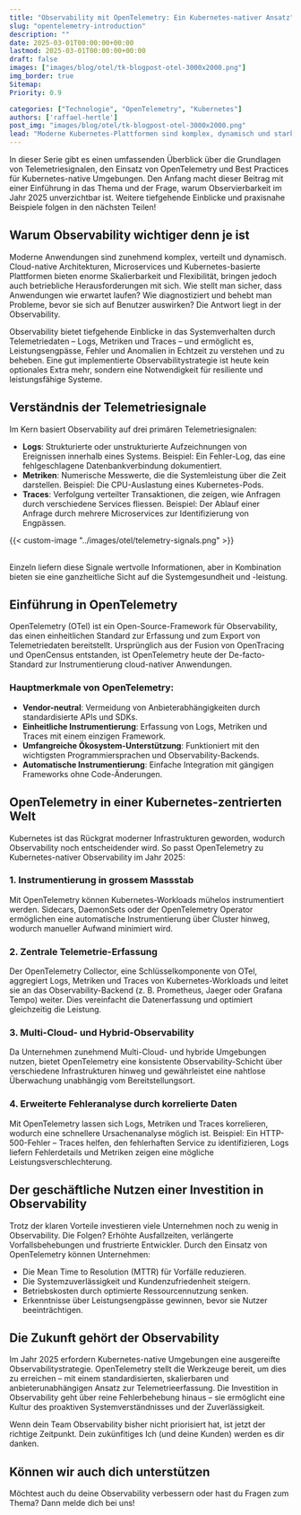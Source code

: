```yaml
---
title: "Observability mit OpenTelemetry: Ein Kubernetes-nativer Ansatz"
slug: "opentelemetry-introduction"
description: ""
date: 2025-03-01T00:00:00+00:00
lastmod: 2025-03-01T00:00:00+00:00
draft: false
images: ["images/blog/otel/tk-blogpost-otel-3000x2000.png"]
img_border: true
Sitemap:
Priority: 0.9

categories: ["Technologie", "OpenTelemetry", "Kubernetes"]
authors: ['raffael-hertle']
post_img: "images/blog/otel/tk-blogpost-otel-3000x2000.png"
lead: "Moderne Kubernetes-Plattformen sind komplex, dynamisch und stark verteilt. Ohne eine solide Observierbarkeitsstrategie kann es schnell schwierig werden, Probleme zu erkennen und zu beheben."
---
```


In dieser Serie gibt es einen umfassenden Überblick über die Grundlagen von Telemetriesignalen, den Einsatz von OpenTelemetry und Best Practices für Kubernetes-native Umgebungen. Den Anfang macht dieser Beitrag mit einer Einführung in das Thema und der Frage, warum Observierbarkeit im Jahr 2025 unverzichtbar ist. Weitere tiefgehende Einblicke und praxisnahe Beispiele folgen in den nächsten Teilen!

## Warum Observability wichtiger denn je ist

Moderne Anwendungen sind zunehmend komplex, verteilt und dynamisch. Cloud-native Architekturen, Microservices und Kubernetes-basierte Plattformen bieten enorme Skalierbarkeit und Flexibilität, bringen jedoch auch betriebliche Herausforderungen mit sich. Wie stellt man sicher, dass Anwendungen wie erwartet laufen? Wie diagnostiziert und behebt man Probleme, bevor sie sich auf Benutzer auswirken? Die Antwort liegt in der Observability.

Observability bietet tiefgehende Einblicke in das Systemverhalten durch Telemetriedaten – Logs, Metriken und Traces – und ermöglicht es, Leistungsengpässe, Fehler und Anomalien in Echtzeit zu verstehen und zu beheben. Eine gut implementierte Observabilitystrategie ist heute kein optionales Extra mehr, sondern eine Notwendigkeit für resiliente und leistungsfähige Systeme.

## Verständnis der Telemetriesignale

Im Kern basiert Observability auf drei primären Telemetriesignalen:

* **Logs**: Strukturierte oder unstrukturierte Aufzeichnungen von Ereignissen innerhalb eines Systems. Beispiel: Ein Fehler-Log, das eine fehlgeschlagene Datenbankverbindung dokumentiert.  
* **Metriken**: Numerische Messwerte, die die Systemleistung über die Zeit darstellen. Beispiel: Die CPU-Auslastung eines Kubernetes-Pods.  
* **Traces**: Verfolgung verteilter Transaktionen, die zeigen, wie Anfragen durch verschiedene Services fliessen. Beispiel: Der Ablauf einer Anfrage durch mehrere Microservices zur Identifizierung von Engpässen.

{{< custom-image "../images/otel/telemetry-signals.png" >}}
<br>
<br>

Einzeln liefern diese Signale wertvolle Informationen, aber in Kombination bieten sie eine ganzheitliche Sicht auf die Systemgesundheit und \-leistung.

## Einführung in OpenTelemetry

OpenTelemetry (OTel) ist ein Open-Source-Framework für Observability, das einen einheitlichen Standard zur Erfassung und zum Export von Telemetriedaten bereitstellt. Ursprünglich aus der Fusion von OpenTracing und OpenCensus entstanden, ist OpenTelemetry heute der De-facto-Standard zur Instrumentierung cloud-nativer Anwendungen.

### Hauptmerkmale von OpenTelemetry:

* **Vendor-neutral**: Vermeidung von Anbieterabhängigkeiten durch standardisierte APIs und SDKs.  
* **Einheitliche Instrumentierung**: Erfassung von Logs, Metriken und Traces mit einem einzigen Framework.  
* **Umfangreiche Ökosystem-Unterstützung**: Funktioniert mit den wichtigsten Programmiersprachen und Observability-Backends.  
* **Automatische Instrumentierung**: Einfache Integration mit gängigen Frameworks ohne Code-Änderungen.

## OpenTelemetry in einer Kubernetes-zentrierten Welt

Kubernetes ist das Rückgrat moderner Infrastrukturen geworden, wodurch Observability noch entscheidender wird. So passt OpenTelemetry zu Kubernetes-nativer Observability im Jahr 2025:

### 1. Instrumentierung in grossem Massstab

Mit OpenTelemetry können Kubernetes-Workloads mühelos instrumentiert werden. Sidecars, DaemonSets oder der OpenTelemetry Operator ermöglichen eine automatische Instrumentierung über Cluster hinweg, wodurch manueller Aufwand minimiert wird.

### 2. Zentrale Telemetrie-Erfassung

Der OpenTelemetry Collector, eine Schlüsselkomponente von OTel, aggregiert Logs, Metriken und Traces von Kubernetes-Workloads und leitet sie an das Observability-Backend (z. B. Prometheus, Jaeger oder Grafana Tempo) weiter. Dies vereinfacht die Datenerfassung und optimiert gleichzeitig die Leistung.

### 3. Multi-Cloud- und Hybrid-Observability

Da Unternehmen zunehmend Multi-Cloud- und hybride Umgebungen nutzen, bietet OpenTelemetry eine konsistente Observability-Schicht über verschiedene Infrastrukturen hinweg und gewährleistet eine nahtlose Überwachung unabhängig vom Bereitstellungsort.

### 4. Erweiterte Fehleranalyse durch korrelierte Daten

Mit OpenTelemetry lassen sich Logs, Metriken und Traces korrelieren, wodurch eine schnellere Ursachenanalyse möglich ist. Beispiel: Ein HTTP-500-Fehler – Traces helfen, den fehlerhaften Service zu identifizieren, Logs liefern Fehlerdetails und Metriken zeigen eine mögliche Leistungsverschlechterung.

## Der geschäftliche Nutzen einer Investition in Observability

Trotz der klaren Vorteile investieren viele Unternehmen noch zu wenig in Observability. Die Folgen? Erhöhte Ausfallzeiten, verlängerte Vorfallsbehebungen und frustrierte Entwickler. Durch den Einsatz von OpenTelemetry können Unternehmen:

* Die Mean Time to Resolution (MTTR) für Vorfälle reduzieren.  
* Die Systemzuverlässigkeit und Kundenzufriedenheit steigern.  
* Betriebskosten durch optimierte Ressourcennutzung senken.  
* Erkenntnisse über Leistungsengpässe gewinnen, bevor sie Nutzer beeinträchtigen.

## Die Zukunft gehört der Observability

Im Jahr 2025 erfordern Kubernetes-native Umgebungen eine ausgereifte Observabilitystrategie. OpenTelemetry stellt die Werkzeuge bereit, um dies zu erreichen – mit einem standardisierten, skalierbaren und anbieterunabhängigen Ansatz zur Telemetrieerfassung. Die Investition in Observability geht über reine Fehlerbehebung hinaus – sie ermöglicht eine Kultur des proaktiven Systemverständnisses und der Zuverlässigkeit.

Wenn dein Team Observability bisher nicht priorisiert hat, ist jetzt der richtige Zeitpunkt. Dein zukünfitiges Ich (und deine Kunden) werden es dir danken.

## Können wir auch dich unterstützen

Möchtest auch du deine Observability verbessern oder hast du Fragen zum Thema? Dann melde dich bei uns!
